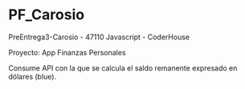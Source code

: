 # PF_Carosio
PreEntrega3-Carosio - 47110 Javascript - CoderHouse

Proyecto: App Finanzas Personales

Consume API con la que se calcula el saldo remanente expresado en dólares (blue).
